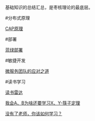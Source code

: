 基础知识的总结汇总，是枣核理论的最底层。

#分布式原理

[CAP原理](https://www.zybuluo.com/jewes/note/68185)

#部署

[蓝绿部署](http://leaver.me/2014/09/14/%E8%93%9D%E7%BB%BF%E5%8F%91%E5%B8%83%E7%9A%84%E6%95%B4%E4%B8%AA%E9%83%A8%E7%BD%B2%E8%BF%87%E7%A8%8B/)

#敏捷开发

[微服务团队的应对之道](http://insights.thoughtworkers.org/microservices-team/)

#读书学习

[读书雷达](http://insights.thoughtworkers.org/reading-radar-2016/)

[我会A、B为啥还要学习X、Y-筷子定理](http://wj1s.farbox.com/post/xin-de-ti-hui/chopsticks)

[没有了老师，你该如何学习？](http://wj1s.farbox.com/post/xin-de-ti-hui/learning-without-teacher#main)
